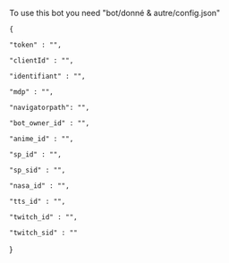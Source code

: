 To use this bot you need "bot/donné & autre/config.json"

    {

    "token" : "",

    "clientId" : "",

    "identifiant" : "",

    "mdp" : "",

    "navigatorpath": "",

    "bot_owner_id" : "",

    "anime_id" : "",

    "sp_id" : "",

    "sp_sid" : "",

    "nasa_id" : "",

    "tts_id" : "",

    "twitch_id" : "",

    "twitch_sid" : ""

}
